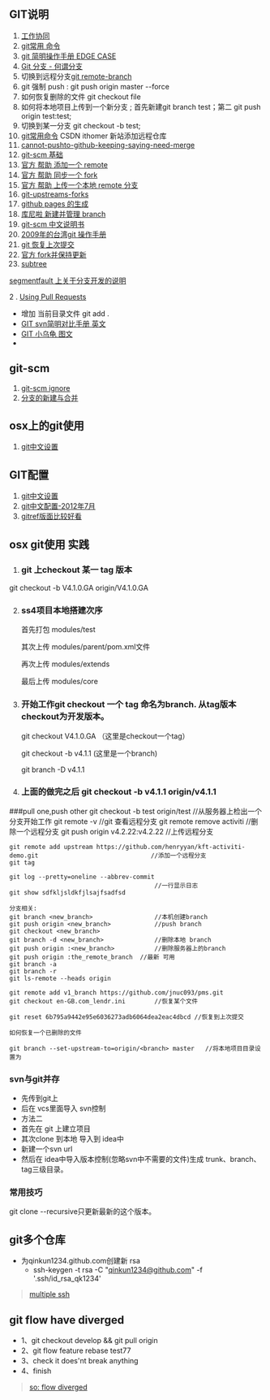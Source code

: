 ## GIT说明
1. [工作协同](http://www.worldhello.net/gotgithub/04-work-with-others/010-fork-and-pull.html)
2. [git常用 命令](http://www.xbc.me/git-commands/)
3. [git 简明操作手册 EDGE CASE](http://gitimmersion.googol.im/lab_13.html)
4. [Git 分支 - 何谓分支](http://git-scm.com/book/zh/Git-%E5%88%86%E6%94%AF-%E4%BD%95%E8%B0%93%E5%88%86%E6%94%AF)
5. 切换到远程分支[git remote-branch ](http://stackoverflow.com/questions/945654/git-checkout-on-a-remote-branch-does-not-work)
6. git 强制 push : git push origin master --force
7. 如何恢复删除的文件 git checkout file
8. 如何将本地项目上传到一个新分支 ; 首先新建git branch test；第二 git push origin test:test;
9. 切换到某一分支 git checkout -b test;
10. [git常用命令](http://blog.csdn.net/sunboy_2050/article/details/7529022) CSDN ithomer 新站添加远程仓库
11. [cannot-pushto-github-keeping-saying-need-merge](http://stackoverflow.com/questions/10298291/cannot-pushto-github-keeping-saying-need-merge/13448568#13448568)
12. [git-scm 基础](http://git-scm.com/book/zh/Git-%E5%9F%BA%E7%A1%80-%E6%9F%A5%E7%9C%8B%E6%8F%90%E4%BA%A4%E5%8E%86%E5%8F%B2)
13. [官方 帮助 添加一个 remote](https://help.github.com/articles/adding-a-remote)
14. [官方 帮助 同步一个 fork](https://help.github.com/articles/syncing-a-fork)
15. [官方 帮助 上传一个本地 remote 分支](https://help.github.com/articles/pushing-to-a-remote#pushing-a-branch)
16. [git-upstreams-forks](https://blogs.atlassian.com/2013/07/git-upstreams-forks/)
17. [github pages 的生成](http://pages.github.com/)
18. [库尼啦 新建并管理 branch](https://github.com/Kunena/Kunena-Forum/wiki/Create-a-new-branch-with-git-and-manage-branches)
19. [git-scm 中文说明书](http://git-scm.com/book/zh/Git-%E5%9F%BA%E7%A1%80-%E6%9F%A5%E7%9C%8B%E6%8F%90%E4%BA%A4%E5%8E%86%E5%8F%B2)
20. [2009年的台湾git 操作手册](http://blog.longwin.com.tw/2009/05/git-learn-initial-command-2009/)
11. [git 恢复上次提交](http://stackoverflow.com/questions/927358/how-to-undo-the-last-git-commit)
12. [官方 fork并保持更新](https://help.github.com/articles/fork-a-repo)
13. [subtree](http://zizhujy.com/blog/post/2014/02/13/Git-subtree-%E5%91%BD%E4%BB%A4%E7%9A%84%E5%87%A0%E6%9D%A1%E5%B8%B8%E7%94%A8%E5%9C%BA%E6%99%AF.aspx)

[segmentfault 上关于分支开发的说明](http://segmentfault.com/blog/livoras/1190000002413519)



2
. [Using Pull Requests](https://help.github.com/articles/using-pull-requests)
   * 增加 当前目录文件 git add .
   * [GIT svn简明对比手册 英文](http://git.or.cz/course/svn.html)
   * [GIT 小乌龟 图文](http://www.ihiro.org/use-git-synchronize-code-to-github)
   *

## git-scm
1. [git-scm ignore](http://git-scm.com/docs/gitignore)
2. [分支的新建与合并](http://git-scm.com/book/zh/Git-%E5%88%86%E6%94%AF-%E5%88%86%E6%94%AF%E7%9A%84%E6%96%B0%E5%BB%BA%E4%B8%8E%E5%90%88%E5%B9%B6)




## osx上的git使用
1. [git中文设置](http://blog.csdn.net/shuhuai007/article/details/7276195)


## GIT配置
1. [git中文设置](http://blog.csdn.net/shuhuai007/article/details/7276195)
2. [git中文配置-2012年7月](http://blog.sina.com.cn/s/blog_4cd5d2bb01017w76.html)
3. [gitref版面比较好看](http://gitref.org/zh/creating/)

## osx git使用 实践
1. ### git 上checkout 某一 tag 版本  
git checkout -b V4.1.0.GA origin/V4.1.0.GA


2. ### ss4项目本地搭建次序  
	首先打包 modules/test

	其次上传 modules/parent/pom.xml文件

	再次上传 modules/extends

	最后上传 modules/core
3. ### 开始工作git checkout 一个 tag 命名为branch. 从tag版本checkout为开发版本。

	git checkout V4.1.0.GA	（这里是checkout一个tag）

	git checkout -b v4.1.1		(这里是一个branch)

	git branch -D v4.1.1


4. ### 上面的做完之后 git checkout -b v4.1.1 origin/v4.1.1

###pull one,push other
	git checkout -b test origin/test		//从服务器上检出一个分支开始工作
	git remote -v 							//git 查看远程分支
	git remote remove activiti				//删除一个远程分支
	git push origin v4.2.22:v4.2.22		//上传远程分支

	git remote add upstream https://github.com/henryyan/kft-activiti-demo.git								//添加一个远程分支
	git tag

	git log --pretty=oneline --abbrev-commit
											//一行显示日志
	git show sdfkljsldkfjlsajfsadfsd

	分支相关:
	git branch <new_branch>					//本机创建branch
	git push origin <new_branch>			//push branch
	git checkout <new_branch>
	git branch -d <new_branch>				//删除本地 branch
	git push origin :<new_branch>			//删除服务器上的branch
	git push origin :the_remote_branch	//最新 可用
	git branch -a
	git branch -r
	git ls-remote --heads origin

	git remote add v1_branch https://github.com/jnuc093/pms.git
	git checkout en-GB.com_lendr.ini		//恢复某个文件

	git reset 6b795a9442e95e6036273adb6064dea2eac4dbcd //恢复到上次提交

	如何恢复一个已删除的文件

	git branch --set-upstream-to=origin/<branch> master   //将本地项目目录设置为

### svn与git并存
*	先传到git上
*	后在 vcs里面导入 svn控制
*	方法二
*	首先在 git 上建立项目
*	其次clone 到本地 导入到 idea中
*	新建一个svn url
*	然后在 idea中导入版本控制(忽略svn中不需要的文件)生成 trunk、branch、tag三级目录。

### 常用技巧

git clone --recursive只更新最新的这个版本。

## git多个仓库

* 为qinkun1234.github.com创建新 rsa
	* ssh-keygen -t rsa -C "qinkun1234@github.com" -f '.ssh/id_rsa_qk1234'
	
>[multiple ssh](https://coderwall.com/p/7smjkq/multiple-ssh-keys-for-different-accounts-on-github-or-gitlab)

## git flow have diverged

* 1、git checkout develop && git pull origin
* 2、git flow feature rebase test77
* 3、check it does'nt break anything
* 4、finish

>[so: flow diverged](http://stackoverflow.com/questions/10197188/git-flow-branches-have-diverged)

	
